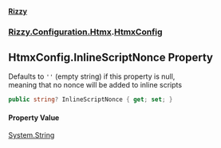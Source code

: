 #### [Rizzy](index.md 'index')
### [Rizzy.Configuration.Htmx](Rizzy.Configuration.Htmx.md 'Rizzy.Configuration.Htmx').[HtmxConfig](Rizzy.Configuration.Htmx.HtmxConfig.md 'Rizzy.Configuration.Htmx.HtmxConfig')

## HtmxConfig.InlineScriptNonce Property

Defaults to `''` (empty string) if this property is null,  
meaning that no nonce will be added to inline scripts

```csharp
public string? InlineScriptNonce { get; set; }
```

#### Property Value
[System.String](https://docs.microsoft.com/en-us/dotnet/api/System.String 'System.String')